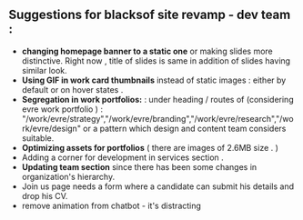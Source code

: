 
## Suggestions for blacksof site revamp - dev team   :  

 - **changing homepage banner to a static one** or making slides more distinctive. Right now , title of slides is same in addition of  slides having similar look.
 - **Using GIF in work card thumbnails** instead of static images : either by default or on hover states . 
 - **Segregation in work portfolios:** : under heading / routes of 
       (considering evre work portfolio ) : "/work/evre/strategy","/work/evre/branding","/work/evre/research","/work/evre/design" or a pattern which design and content team considers suitable.
 - **Optimizing assets for portfolios** ( there are images of 2.6MB size . )
 - Adding a corner for development in services section . 
 - **Updating team section** since there has been some changes in organization's hierarchy.
 - Join us page needs a form where a candidate can submit his details and drop his CV.
 - remove animation from chatbot - it's distracting 

